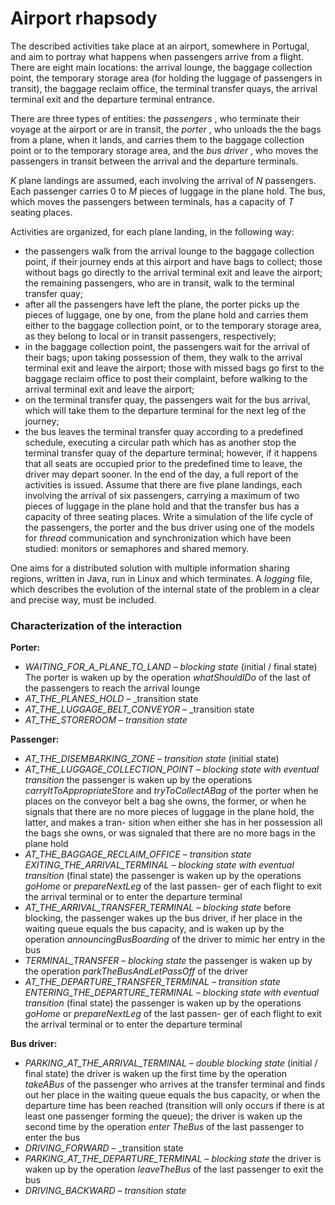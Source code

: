 # Airport rhapsody

The described activities take place at an airport, somewhere in Portugal, and aim to portray what
happens when passengers arrive from a flight. There are eight main locations: the arrival lounge, the
baggage collection point, the temporary storage area (for holding the luggage of passengers in transit), the
baggage reclaim office, the terminal transfer quays, the arrival terminal exit and the departure terminal
entrance.

There are three types of entities: the _passengers_ , who terminate their voyage at the airport or are in
transit, the _porter_ , who unloads the the bags from a plane, when it lands, and carries them to the baggage
collection point or to the temporary storage area, and the _bus driver_ , who moves the passengers in transit
between the arrival and the departure terminals.

_K_ plane landings are assumed, each involving the arrival of _N_ passengers. Each passenger carries 0 to
_M_ pieces of luggage in the plane hold. The bus, which moves the passengers between terminals, has a
capacity of _T_ seating places.

Activities are organized, for each plane landing, in the following way:

- the passengers walk from the arrival lounge to the baggage collection point, if their journey ends at
    this airport and have bags to collect; those without bags go directly to the arrival terminal exit and
    leave the airport; the remaining passengers, who are in transit, walk to the terminal transfer quay;
- after all the passengers have left the plane, the porter picks up the pieces of luggage, one by one,
    from the plane hold and carries them either to the baggage collection point, or to the temporary
    storage area, as they belong to local or in transit passengers, respectively;
- in the baggage collection point, the passengers wait for the arrival of their bags; upon taking
    possession of them, they walk to the arrival terminal exit and leave the airport; those with missed
    bags go first to the baggage reclaim office to post their complaint, before walking to the arrival
    terminal exit and leave the airport;
- on the terminal transfer quay, the passengers wait for the bus arrival, which will take them to the
    departure terminal for the next leg of the journey;
- the bus leaves the terminal transfer quay according to a predefined schedule, executing a circular
    path which has as another stop the terminal transfer quay of the departure terminal; however, if it
    happens that all seats are occupied prior to the predefined time to leave, the driver may depart
    sooner.
In the end of the day, a full report of the activities is issued.
Assume that there are five plane landings, each involving the arrival of six passengers, carrying a
maximum of two pieces of luggage in the plane hold and that the transfer bus has a capacity of three
seating places. Write a simulation of the life cycle of the passengers, the porter and the bus driver using
one of the models for _thread_ communication and synchronization which have been studied: monitors or
semaphores and shared memory.

One aims for a distributed solution with multiple information sharing regions, written in Java, run in
Linux and which terminates. A _logging_ file, which describes the evolution of the internal state of the
problem in a clear and precise way, must be included.


### Characterization of the interaction

**Porter:**
- _WAITING_FOR_A_PLANE_TO_LAND_ – _blocking state_ (initial / final state)
The porter is waken up by the operation _whatShouldIDo_ of the last of the passengers to
reach the arrival lounge
- _AT_THE_PLANES_HOLD_ – _transition state
- _AT_THE_LUGGAGE_BELT_CONVEYOR_ – _transition state
- _AT_THE_STOREROOM_ – _transition state_

**Passenger:**
- _AT_THE_DISEMBARKING_ZONE_ – _transition state_ (initial state)
- _AT_THE_LUGGAGE_COLLECTION_POINT_ – _blocking state with eventual transition_
the passenger is waken up by the operations _carryItToAppropriateStore_ and _tryToCollectABag_
of the porter when he places on the conveyor belt a bag she owns, the former, or when he
signals that there are no more pieces of luggage in the plane hold, the latter, and makes a tran-
sition when either she has in her possession all the bags she owns, or was signaled that there
are no more bags in the plane hold
- _AT_THE_BAGGAGE_RECLAIM_OFFICE_ – _transition state
EXITING_THE_ARRIVAL_TERMINAL_ – _blocking state with eventual transition_ (final state)
the passenger is waken up by the operations _goHome_ or _prepareNextLeg_ of the last passen-
ger of each flight to exit the arrival terminal or to enter the departure terminal
- _AT_THE_ARRIVAL_TRANSFER_TERMINAL_ – _blocking state_
before blocking, the passenger wakes up the bus driver, if her place in the waiting queue equals
the bus capacity, and is waken up by the operation _announcingBusBoarding_ of the driver to
mimic her entry in the bus
- _TERMINAL_TRANSFER_ – _blocking state_
the passenger is waken up by the operation _parkTheBusAndLetPassOff_ of the driver
- _AT_THE_DEPARTURE_TRANSFER_TERMINAL_ – _transition state
ENTERING_THE_DEPARTURE_TERMINAL_ – _blocking state with eventual transition_ (final state)
the passenger is waken up by the operations _goHome_ or _prepareNextLeg_ of the last passen-
ger of each flight to exit the arrival terminal or to enter the departure terminal

**Bus driver:**
- _PARKING_AT_THE_ARRIVAL_TERMINAL_ – _double blocking state_ (initial / final state)
the driver is waken up the first time by the operation _takeABus_ of the passenger who arrives at
the transfer terminal and finds out her place in the waiting queue equals the bus capacity, or
when the departure time has been reached (transition will only occurs if there is at least one
passenger forming the queue); the driver is waken up the second time by the operation _enter
TheBus_ of the last passenger to enter the bus
- _DRIVING_FORWARD_ – _transition state
- _PARKING_AT_THE_DEPARTURE_TERMINAL_ – _blocking state_
the driver is waken up by the operation _leaveTheBus_ of the last passenger to exit the bus
- _DRIVING_BACKWARD_ – _transition state_
